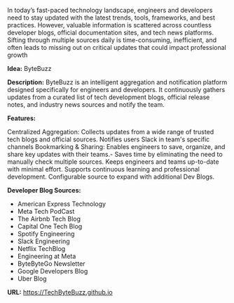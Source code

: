 In today’s fast-paced technology landscape, engineers and developers need to stay updated with the latest trends, tools, frameworks, and best practices. However, valuable information is scattered across countless developer blogs, official documentation sites, and tech news platforms. Sifting through multiple sources daily is time-consuming, inefficient, and often leads to missing out on critical updates that could impact professional growth

**Idea:** ByteBuzz

**Description:** ByteBuzz is an intelligent aggregation and notification platform designed specifically for engineers and developers. It continuously gathers updates from a curated list of tech development blogs, official release notes, and industry news sources and notify the team.

**Features:**

Centralized Aggregation: Collects updates from a wide range of trusted tech blogs and official sources.
Notifies users Slack in team's specific channels
Bookmarking & Sharing: Enables engineers to save, organize, and share key updates with their teams.- Saves time by eliminating the need to manually check multiple sources.
Keeps engineers and teams up-to-date with minimal effort.
Supports continuous learning and professional development.
Configurable source to expand with additional Dev Blogs.

**Developer Blog Sources:**

- American Express Technology
- Meta Tech PodCast
- The Airbnb Tech Blog
- Capital One Tech Blog
- Spotify Engineering
- Slack Engineering
- Netflix TechBlog
- Engineering at Meta
- ByteByteGo Newsletter
- Google Developers Blog
- Uber Blog

**URL:** https://TechByteBuzz.github.io
